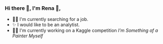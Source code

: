 ### Hi there 👋, I'm Rena 🦌,

 - 👩‍🎓 I'm currently searching for a job.
 - ✨ I would like to be an analytist.
 - 🏃‍♀️ I'm currently working on a Kaggle competition _I’m Something of a Painter Myself_

<!--
**renrenrr/renrenrr** is a ✨ _special_ ✨ repository because its `README.md` (this file) appears on your GitHub profile.

Here are some ideas to get you started:

- 🔭 I’m currently working on ...
- 🌱 I’m currently learning ...
- 👯 I’m looking to collaborate on ...
- 🤔 I’m looking for help with ...
- 💬 Ask me about ...
- 📫 How to reach me: ...
- 😄 Pronouns: ...
- ⚡ Fun fact: ...
-->
